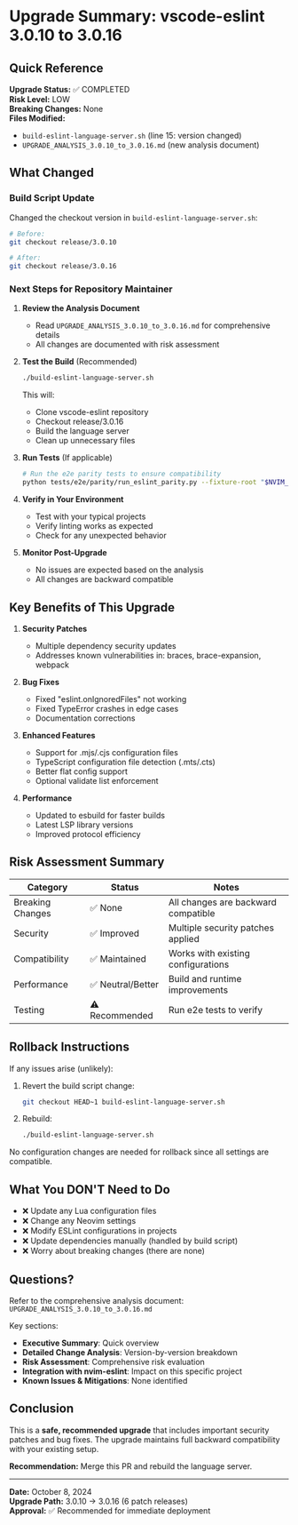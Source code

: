 # Upgrade Summary: vscode-eslint 3.0.10 to 3.0.16

## Quick Reference

**Upgrade Status:** ✅ COMPLETED  
**Risk Level:** LOW  
**Breaking Changes:** None  
**Files Modified:** 
- `build-eslint-language-server.sh` (line 15: version changed)
- `UPGRADE_ANALYSIS_3.0.10_to_3.0.16.md` (new analysis document)

## What Changed

### Build Script Update
Changed the checkout version in `build-eslint-language-server.sh`:
```bash
# Before:
git checkout release/3.0.10

# After:
git checkout release/3.0.16
```

### Next Steps for Repository Maintainer

1. **Review the Analysis Document**
   - Read `UPGRADE_ANALYSIS_3.0.10_to_3.0.16.md` for comprehensive details
   - All changes are documented with risk assessment

2. **Test the Build** (Recommended)
   ```bash
   ./build-eslint-language-server.sh
   ```
   This will:
   - Clone vscode-eslint repository
   - Checkout release/3.0.16
   - Build the language server
   - Clean up unnecessary files

3. **Run Tests** (If applicable)
   ```bash
   # Run the e2e parity tests to ensure compatibility
   python tests/e2e/parity/run_eslint_parity.py --fixture-root "$NVIM_ESLINT_FIXTURE"
   ```

4. **Verify in Your Environment**
   - Test with your typical projects
   - Verify linting works as expected
   - Check for any unexpected behavior

5. **Monitor Post-Upgrade**
   - No issues are expected based on the analysis
   - All changes are backward compatible

## Key Benefits of This Upgrade

1. **Security Patches**
   - Multiple dependency security updates
   - Addresses known vulnerabilities in: braces, brace-expansion, webpack

2. **Bug Fixes**
   - Fixed "eslint.onIgnoredFiles" not working
   - Fixed TypeError crashes in edge cases
   - Documentation corrections

3. **Enhanced Features**
   - Support for .mjs/.cjs configuration files
   - TypeScript configuration file detection (.mts/.cts)
   - Better flat config support
   - Optional validate list enforcement

4. **Performance**
   - Updated to esbuild for faster builds
   - Latest LSP library versions
   - Improved protocol efficiency

## Risk Assessment Summary

| Category | Status | Notes |
|----------|--------|-------|
| Breaking Changes | ✅ None | All changes are backward compatible |
| Security | ✅ Improved | Multiple security patches applied |
| Compatibility | ✅ Maintained | Works with existing configurations |
| Performance | ✅ Neutral/Better | Build and runtime improvements |
| Testing | ⚠️ Recommended | Run e2e tests to verify |

## Rollback Instructions

If any issues arise (unlikely):

1. Revert the build script change:
   ```bash
   git checkout HEAD~1 build-eslint-language-server.sh
   ```

2. Rebuild:
   ```bash
   ./build-eslint-language-server.sh
   ```

No configuration changes are needed for rollback since all settings are compatible.

## What You DON'T Need to Do

- ❌ Update any Lua configuration files
- ❌ Change any Neovim settings
- ❌ Modify ESLint configurations in projects
- ❌ Update dependencies manually (handled by build script)
- ❌ Worry about breaking changes (there are none)

## Questions?

Refer to the comprehensive analysis document: `UPGRADE_ANALYSIS_3.0.10_to_3.0.16.md`

Key sections:
- **Executive Summary**: Quick overview
- **Detailed Change Analysis**: Version-by-version breakdown
- **Risk Assessment**: Comprehensive risk evaluation
- **Integration with nvim-eslint**: Impact on this specific project
- **Known Issues & Mitigations**: None identified

## Conclusion

This is a **safe, recommended upgrade** that includes important security patches and bug fixes. The upgrade maintains full backward compatibility with your existing setup.

**Recommendation:** Merge this PR and rebuild the language server.

---

**Date:** October 8, 2024  
**Upgrade Path:** 3.0.10 → 3.0.16 (6 patch releases)  
**Approval:** ✅ Recommended for immediate deployment
